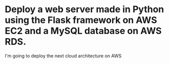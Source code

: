 # Deploy a web server made in Python using the Flask framework on AWS EC2 and a MySQL database on AWS RDS.

I'm going to deploy the next cloud architecture on AWS
